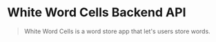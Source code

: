 # White Word Cells Backend API

> White Word Cells is a word store app that let's users store words.

